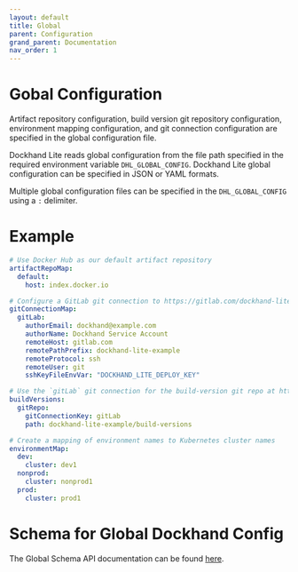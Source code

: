 ```yaml
---
layout: default
title: Global 
parent: Configuration
grand_parent: Documentation
nav_order: 1
---
```


# Gobal Configuration

Artifact repository configuration, build version git repository configuration, environment mapping configuration, and git connection configuration are specified in the global configuration file.

Dockhand Lite reads global configuration from the file path specified in the required environment variable `DHL_GLOBAL_CONFIG`. Dockhand Lite global configuration can be specified in JSON or YAML formats.

Multiple global configuration files can be specified in the `DHL_GLOBAL_CONFIG` using a `:` delimiter.

# [](#header-1) Example

```yaml
# Use Docker Hub as our default artifact repository
artifactRepoMap:
  default:
    host: index.docker.io

# Configure a GitLab git connection to https://gitlab.com/dockhand-lite-example using a Deploy Key
gitConnectionMap:
  gitLab:
    authorEmail: dockhand@example.com
    authorName: Dockhand Service Account
    remoteHost: gitlab.com
    remotePathPrefix: dockhand-lite-example
    remoteProtocol: ssh
    remoteUser: git
    sshKeyFileEnvVar: "DOCKHAND_LITE_DEPLOY_KEY"

# Use the `gitLab` git connection for the build-version git repo at https://gitlab.com/dockhand-lite-example/build-versions
buildVersions:
  gitRepo:
    gitConnectionKey: gitLab
    path: dockhand-lite-example/build-versions

# Create a mapping of environment names to Kubernetes cluster names
environmentMap:
  dev:
    cluster: dev1
  nonprod:
    cluster: nonprod1
  prod:
    cluster: prod1
```

# Schema for Global Dockhand Config

The Global Schema API documentation can be found [here](https://github.com/boxboat/dockhand-lite/blob/feature/tsdocs/docs/api/interfaces/global_iglobalconfig.iglobalconfig.md).